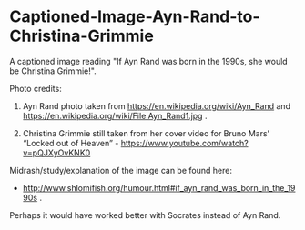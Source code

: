 Captioned-Image-Ayn-Rand-to-Christina-Grimmie
=============================================

A captioned image reading "If Ayn Rand was born in the 1990s, she would be Christina Grimmie!".

Photo credits:

1. Ayn Rand photo taken from https://en.wikipedia.org/wiki/Ayn_Rand and
https://en.wikipedia.org/wiki/File:Ayn_Rand1.jpg .

2. Christina Grimmie still taken from her cover video for Bruno Mars’
“Locked out of Heaven” - https://www.youtube.com/watch?v=pQJXyOvKNK0 

Midrash/study/explanation of the image can be found here:

* http://www.shlomifish.org/humour.html#if_ayn_rand_was_born_in_the_1990s .

Perhaps it would have worked better with Socrates instead of Ayn Rand.
